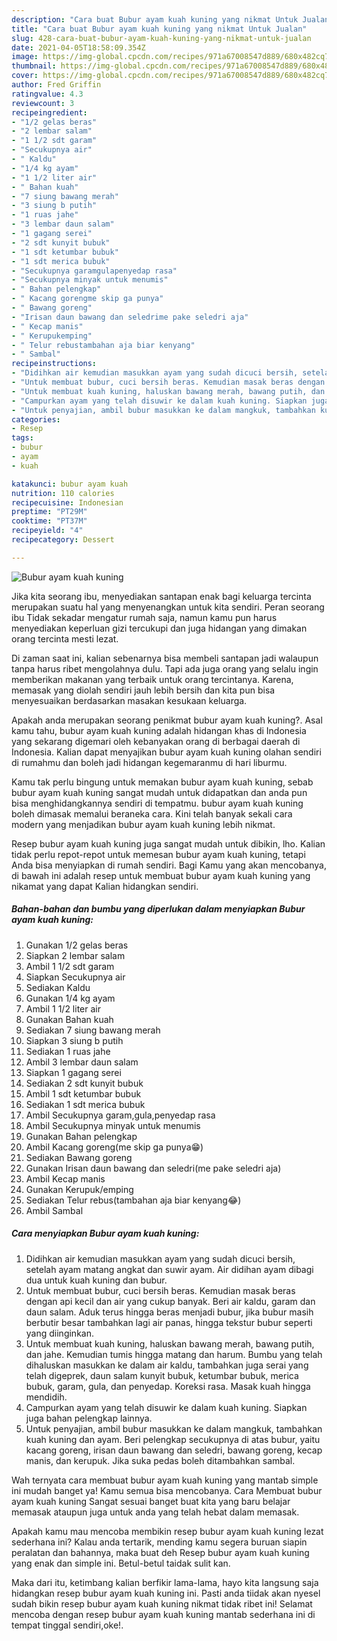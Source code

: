```yaml
---
description: "Cara buat Bubur ayam kuah kuning yang nikmat Untuk Jualan"
title: "Cara buat Bubur ayam kuah kuning yang nikmat Untuk Jualan"
slug: 428-cara-buat-bubur-ayam-kuah-kuning-yang-nikmat-untuk-jualan
date: 2021-04-05T18:58:09.354Z
image: https://img-global.cpcdn.com/recipes/971a67008547d889/680x482cq70/bubur-ayam-kuah-kuning-foto-resep-utama.jpg
thumbnail: https://img-global.cpcdn.com/recipes/971a67008547d889/680x482cq70/bubur-ayam-kuah-kuning-foto-resep-utama.jpg
cover: https://img-global.cpcdn.com/recipes/971a67008547d889/680x482cq70/bubur-ayam-kuah-kuning-foto-resep-utama.jpg
author: Fred Griffin
ratingvalue: 4.3
reviewcount: 3
recipeingredient:
- "1/2 gelas beras"
- "2 lembar salam"
- "1 1/2 sdt garam"
- "Secukupnya air"
- " Kaldu"
- "1/4 kg ayam"
- "1 1/2 liter air"
- " Bahan kuah"
- "7 siung bawang merah"
- "3 siung b putih"
- "1 ruas jahe"
- "3 lembar daun salam"
- "1 gagang serei"
- "2 sdt kunyit bubuk"
- "1 sdt ketumbar bubuk"
- "1 sdt merica bubuk"
- "Secukupnya garamgulapenyedap rasa"
- "Secukupnya minyak untuk menumis"
- " Bahan pelengkap"
- " Kacang gorengme skip ga punya"
- " Bawang goreng"
- "Irisan daun bawang dan seledrime pake seledri aja"
- " Kecap manis"
- " Kerupukemping"
- " Telur rebustambahan aja biar kenyang"
- " Sambal"
recipeinstructions:
- "Didihkan air kemudian masukkan ayam yang sudah dicuci bersih, setelah ayam matang angkat dan suwir ayam. Air didihan ayam dibagi dua untuk kuah kuning dan bubur."
- "Untuk membuat bubur, cuci bersih beras. Kemudian masak beras dengan api kecil dan air yang cukup banyak. Beri air kaldu, garam dan daun salam. Aduk terus hingga beras menjadi bubur, jika bubur masih berbutir besar tambahkan lagi air panas, hingga tekstur bubur seperti yang diinginkan."
- "Untuk membuat kuah kuning, haluskan bawang merah, bawang putih, dan jahe. Kemudian tumis hingga matang dan harum. Bumbu yang telah dihaluskan masukkan ke dalam air kaldu, tambahkan juga serai yang telah digeprek, daun salam kunyit bubuk, ketumbar bubuk, merica bubuk, garam, gula, dan penyedap. Koreksi rasa. Masak kuah hingga mendidih."
- "Campurkan ayam yang telah disuwir ke dalam kuah kuning. Siapkan juga bahan pelengkap lainnya."
- "Untuk penyajian, ambil bubur masukkan ke dalam mangkuk, tambahkan kuah kuning dan ayam. Beri pelengkap secukupnya di atas bubur, yaitu kacang goreng, irisan daun bawang dan seledri, bawang goreng, kecap manis, dan kerupuk. Jika suka pedas boleh ditambahkan sambal."
categories:
- Resep
tags:
- bubur
- ayam
- kuah

katakunci: bubur ayam kuah 
nutrition: 110 calories
recipecuisine: Indonesian
preptime: "PT29M"
cooktime: "PT37M"
recipeyield: "4"
recipecategory: Dessert

---
```



![Bubur ayam kuah kuning](https://img-global.cpcdn.com/recipes/971a67008547d889/680x482cq70/bubur-ayam-kuah-kuning-foto-resep-utama.jpg)

Jika kita seorang ibu, menyediakan santapan enak bagi keluarga tercinta merupakan suatu hal yang menyenangkan untuk kita sendiri. Peran seorang ibu Tidak sekadar mengatur rumah saja, namun kamu pun harus menyediakan keperluan gizi tercukupi dan juga hidangan yang dimakan orang tercinta mesti lezat.

Di zaman  saat ini, kalian sebenarnya bisa membeli santapan jadi walaupun tanpa harus ribet mengolahnya dulu. Tapi ada juga orang yang selalu ingin memberikan makanan yang terbaik untuk orang tercintanya. Karena, memasak yang diolah sendiri jauh lebih bersih dan kita pun bisa menyesuaikan berdasarkan masakan kesukaan keluarga. 



Apakah anda merupakan seorang penikmat bubur ayam kuah kuning?. Asal kamu tahu, bubur ayam kuah kuning adalah hidangan khas di Indonesia yang sekarang digemari oleh kebanyakan orang di berbagai daerah di Indonesia. Kalian dapat menyajikan bubur ayam kuah kuning olahan sendiri di rumahmu dan boleh jadi hidangan kegemaranmu di hari liburmu.

Kamu tak perlu bingung untuk memakan bubur ayam kuah kuning, sebab bubur ayam kuah kuning sangat mudah untuk didapatkan dan anda pun bisa menghidangkannya sendiri di tempatmu. bubur ayam kuah kuning boleh dimasak memalui beraneka cara. Kini telah banyak sekali cara modern yang menjadikan bubur ayam kuah kuning lebih nikmat.

Resep bubur ayam kuah kuning juga sangat mudah untuk dibikin, lho. Kalian tidak perlu repot-repot untuk memesan bubur ayam kuah kuning, tetapi Anda bisa menyiapkan di rumah sendiri. Bagi Kamu yang akan mencobanya, di bawah ini adalah resep untuk membuat bubur ayam kuah kuning yang nikamat yang dapat Kalian hidangkan sendiri.

<!--inarticleads1-->

##### Bahan-bahan dan bumbu yang diperlukan dalam menyiapkan Bubur ayam kuah kuning:

1. Gunakan 1/2 gelas beras
1. Siapkan 2 lembar salam
1. Ambil 1 1/2 sdt garam
1. Siapkan Secukupnya air
1. Sediakan  Kaldu
1. Gunakan 1/4 kg ayam
1. Ambil 1 1/2 liter air
1. Gunakan  Bahan kuah
1. Sediakan 7 siung bawang merah
1. Siapkan 3 siung b putih
1. Sediakan 1 ruas jahe
1. Ambil 3 lembar daun salam
1. Siapkan 1 gagang serei
1. Sediakan 2 sdt kunyit bubuk
1. Ambil 1 sdt ketumbar bubuk
1. Sediakan 1 sdt merica bubuk
1. Ambil Secukupnya garam,gula,penyedap rasa
1. Ambil Secukupnya minyak untuk menumis
1. Gunakan  Bahan pelengkap
1. Ambil  Kacang goreng(me skip ga punya😁)
1. Sediakan  Bawang goreng
1. Gunakan Irisan daun bawang dan seledri(me pake seledri aja)
1. Ambil  Kecap manis
1. Gunakan  Kerupuk/emping
1. Sediakan  Telur rebus(tambahan aja biar kenyang😂)
1. Ambil  Sambal




<!--inarticleads2-->

##### Cara menyiapkan Bubur ayam kuah kuning:

1. Didihkan air kemudian masukkan ayam yang sudah dicuci bersih, setelah ayam matang angkat dan suwir ayam. Air didihan ayam dibagi dua untuk kuah kuning dan bubur.
1. Untuk membuat bubur, cuci bersih beras. Kemudian masak beras dengan api kecil dan air yang cukup banyak. Beri air kaldu, garam dan daun salam. Aduk terus hingga beras menjadi bubur, jika bubur masih berbutir besar tambahkan lagi air panas, hingga tekstur bubur seperti yang diinginkan.
1. Untuk membuat kuah kuning, haluskan bawang merah, bawang putih, dan jahe. Kemudian tumis hingga matang dan harum. Bumbu yang telah dihaluskan masukkan ke dalam air kaldu, tambahkan juga serai yang telah digeprek, daun salam kunyit bubuk, ketumbar bubuk, merica bubuk, garam, gula, dan penyedap. Koreksi rasa. Masak kuah hingga mendidih.
1. Campurkan ayam yang telah disuwir ke dalam kuah kuning. Siapkan juga bahan pelengkap lainnya.
1. Untuk penyajian, ambil bubur masukkan ke dalam mangkuk, tambahkan kuah kuning dan ayam. Beri pelengkap secukupnya di atas bubur, yaitu kacang goreng, irisan daun bawang dan seledri, bawang goreng, kecap manis, dan kerupuk. Jika suka pedas boleh ditambahkan sambal.




Wah ternyata cara membuat bubur ayam kuah kuning yang mantab simple ini mudah banget ya! Kamu semua bisa mencobanya. Cara Membuat bubur ayam kuah kuning Sangat sesuai banget buat kita yang baru belajar memasak ataupun juga untuk anda yang telah hebat dalam memasak.

Apakah kamu mau mencoba membikin resep bubur ayam kuah kuning lezat sederhana ini? Kalau anda tertarik, mending kamu segera buruan siapin peralatan dan bahannya, maka buat deh Resep bubur ayam kuah kuning yang enak dan simple ini. Betul-betul taidak sulit kan. 

Maka dari itu, ketimbang kalian berfikir lama-lama, hayo kita langsung saja hidangkan resep bubur ayam kuah kuning ini. Pasti anda tiidak akan nyesel sudah bikin resep bubur ayam kuah kuning nikmat tidak ribet ini! Selamat mencoba dengan resep bubur ayam kuah kuning mantab sederhana ini di tempat tinggal sendiri,oke!.

